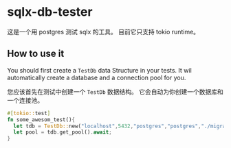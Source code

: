 # sqlx-db-tester

这是一个用 postgres 测试 sqlx 的工具。 目前它只支持 tokio runtime。


## How to use it

You should first create a `TestDb` data Structure in your tests. It wil automatically create a database and a connection pool for you.

您应该首先在测试中创建一个 `TestDb` 数据结构。 它会自动为你创建一个数据库和一个连接池。

```rust
#[tokio::test]
fn some_awesom_test(){
  let tdb = TestDb::new("localhost",5432,"postgres","postgres","./migrations");
  let pool = tdb.get_pool().await;
}
```
